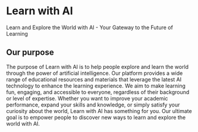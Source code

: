 # Learn with AI
Learn and Explore the World with AI - Your Gateway to the Future of Learning

## Our purpose
The purpose of Learn with AI is to help people explore and learn the world through the power of artificial intelligence. Our platform provides a wide range of educational resources and materials that leverage the latest AI technology to enhance the learning experience. We aim to make learning fun, engaging, and accessible to everyone, regardless of their background or level of expertise. Whether you want to improve your academic performance, expand your skills and knowledge, or simply satisfy your curiosity about the world, Learn with AI has something for you. Our ultimate goal is to empower people to discover new ways to learn and explore the world with AI.
